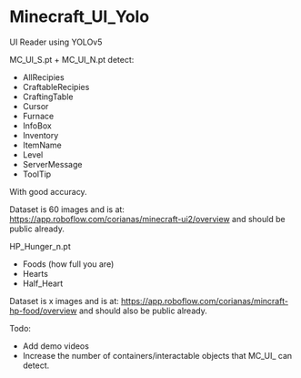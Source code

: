 # Minecraft_UI_Yolo
UI Reader using YOLOv5

MC_UI_S.pt + MC_UI_N.pt detect:

- AllRecipies
- CraftableRecipies
- CraftingTable
- Cursor
- Furnace
- InfoBox
- Inventory
- ItemName
- Level
- ServerMessage
- ToolTip

With good accuracy.

Dataset is 60 images and is at: 
https://app.roboflow.com/corianas/minecraft-ui2/overview
and should be public already.




HP_Hunger_n.pt
- Foods (how full you are)
- Hearts
- Half_Heart

Dataset is x images and is at:
https://app.roboflow.com/corianas/mincraft-hp-food/overview 
and should also be public already.



Todo:
- Add demo videos
- Increase the number of containers/interactable objects that MC_UI_ can detect.